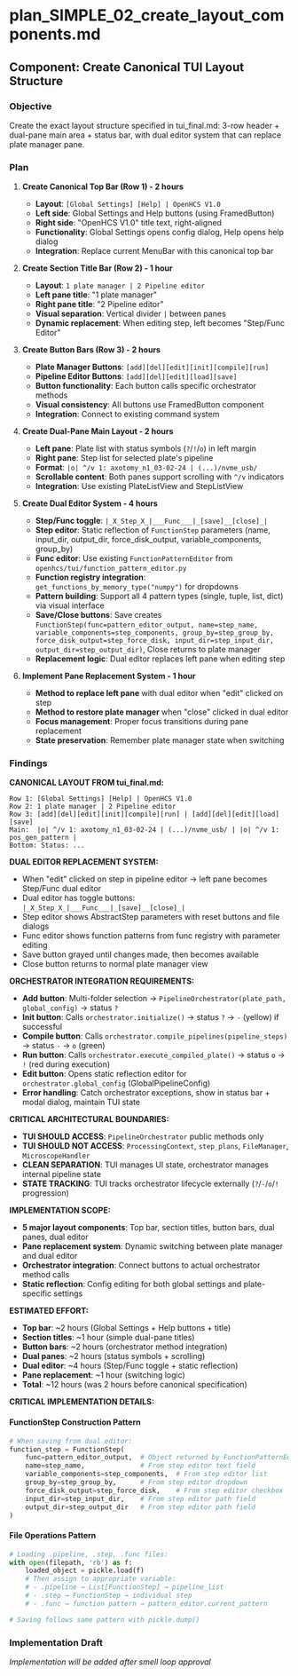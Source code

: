 # plan_SIMPLE_02_create_layout_components.md
## Component: Create Canonical TUI Layout Structure

### Objective
Create the exact layout structure specified in tui_final.md: 3-row header + dual-pane main area + status bar, with dual editor system that can replace plate manager pane.

### Plan
1. **Create Canonical Top Bar (Row 1) - 2 hours**
   - **Layout**: `[Global Settings] [Help] | OpenHCS V1.0`
   - **Left side**: Global Settings and Help buttons (using FramedButton)
   - **Right side**: "OpenHCS V1.0" title text, right-aligned
   - **Functionality**: Global Settings opens config dialog, Help opens help dialog
   - **Integration**: Replace current MenuBar with this canonical top bar

2. **Create Section Title Bar (Row 2) - 1 hour**
   - **Layout**: `1 plate manager | 2 Pipeline editor`
   - **Left pane title**: "1 plate manager"
   - **Right pane title**: "2 Pipeline editor"
   - **Visual separation**: Vertical divider `|` between panes
   - **Dynamic replacement**: When editing step, left becomes "Step/Func Editor"

3. **Create Button Bars (Row 3) - 2 hours**
   - **Plate Manager Buttons**: `[add][del][edit][init][compile][run]`
   - **Pipeline Editor Buttons**: `[add][del][edit][load][save]`
   - **Button functionality**: Each button calls specific orchestrator methods
   - **Visual consistency**: All buttons use FramedButton component
   - **Integration**: Connect to existing command system

4. **Create Dual-Pane Main Layout - 2 hours**
   - **Left pane**: Plate list with status symbols (`?`/`!`/`o`) in left margin
   - **Right pane**: Step list for selected plate's pipeline
   - **Format**: `|o| ^/v 1: axotomy_n1_03-02-24 | (...)/nvme_usb/`
   - **Scrollable content**: Both panes support scrolling with `^/v` indicators
   - **Integration**: Use existing PlateListView and StepListView

5. **Create Dual Editor System - 4 hours**
   - **Step/Func toggle**: `|_X_Step_X_|___Func___|_[save]__[close]_|`
   - **Step editor**: Static reflection of `FunctionStep` parameters (name, input_dir, output_dir, force_disk_output, variable_components, group_by)
   - **Func editor**: Use existing `FunctionPatternEditor` from `openhcs/tui/function_pattern_editor.py`
   - **Function registry integration**: `get_functions_by_memory_type("numpy")` for dropdowns
   - **Pattern building**: Support all 4 pattern types (single, tuple, list, dict) via visual interface
   - **Save/Close buttons**: Save creates `FunctionStep(func=pattern_editor_output, name=step_name, variable_components=step_components, group_by=step_group_by, force_disk_output=step_force_disk, input_dir=step_input_dir, output_dir=step_output_dir)`, Close returns to plate manager
   - **Replacement logic**: Dual editor replaces left pane when editing step

6. **Implement Pane Replacement System - 1 hour**
   - **Method to replace left pane** with dual editor when "edit" clicked on step
   - **Method to restore plate manager** when "close" clicked in dual editor
   - **Focus management**: Proper focus transitions during pane replacement
   - **State preservation**: Remember plate manager state when switching

### Findings
**CANONICAL LAYOUT FROM tui_final.md:**
```
Row 1: [Global Settings] [Help] | OpenHCS V1.0
Row 2: 1 plate manager | 2 Pipeline editor
Row 3: [add][del][edit][init][compile][run] | [add][del][edit][load][save]
Main:  |o| ^/v 1: axotomy_n1_03-02-24 | (...)/nvme_usb/ | |o| ^/v 1: pos_gen_pattern |
Bottom: Status: ...
```

**DUAL EDITOR REPLACEMENT SYSTEM:**
- When "edit" clicked on step in pipeline editor → left pane becomes Step/Func dual editor
- Dual editor has toggle buttons: `|_X_Step_X_|___Func___|_[save]__[close]_|`
- Step editor shows AbstractStep parameters with reset buttons and file dialogs
- Func editor shows function patterns from func registry with parameter editing
- Save button grayed until changes made, then becomes available
- Close button returns to normal plate manager view

**ORCHESTRATOR INTEGRATION REQUIREMENTS:**
- **Add button**: Multi-folder selection → `PipelineOrchestrator(plate_path, global_config)` → status `?`
- **Init button**: Calls `orchestrator.initialize()` → status `?` → `-` (yellow) if successful
- **Compile button**: Calls `orchestrator.compile_pipelines(pipeline_steps)` → status `-` → `o` (green)
- **Run button**: Calls `orchestrator.execute_compiled_plate()` → status `o` → `!` (red during execution)
- **Edit button**: Opens static reflection editor for `orchestrator.global_config` (GlobalPipelineConfig)
- **Error handling**: Catch orchestrator exceptions, show in status bar + modal dialog, maintain TUI state

**CRITICAL ARCHITECTURAL BOUNDARIES:**
- **TUI SHOULD ACCESS**: `PipelineOrchestrator` public methods only
- **TUI SHOULD NOT ACCESS**: `ProcessingContext`, `step_plans`, `FileManager`, `MicroscopeHandler`
- **CLEAN SEPARATION**: TUI manages UI state, orchestrator manages internal pipeline state
- **STATE TRACKING**: TUI tracks orchestrator lifecycle externally (`?`/`-`/`o`/`!` progression)

**IMPLEMENTATION SCOPE:**
- **5 major layout components**: Top bar, section titles, button bars, dual panes, dual editor
- **Pane replacement system**: Dynamic switching between plate manager and dual editor
- **Orchestrator integration**: Connect buttons to actual orchestrator method calls
- **Static reflection**: Config editing for both global settings and plate-specific settings

**ESTIMATED EFFORT:**
- **Top bar**: ~2 hours (Global Settings + Help buttons + title)
- **Section titles**: ~1 hour (simple dual-pane titles)
- **Button bars**: ~2 hours (orchestrator method integration)
- **Dual panes**: ~2 hours (status symbols + scrolling)
- **Dual editor**: ~4 hours (Step/Func toggle + static reflection)
- **Pane replacement**: ~1 hour (switching logic)
- **Total**: ~12 hours (was 2 hours before canonical specification)

**CRITICAL IMPLEMENTATION DETAILS:**

#### **FunctionStep Construction Pattern**
```python
# When saving from dual editor:
function_step = FunctionStep(
    func=pattern_editor_output,  # Object returned by FunctionPatternEditor
    name=step_name,              # From step editor text field
    variable_components=step_components,  # From step editor list
    group_by=step_group_by,      # From step editor dropdown
    force_disk_output=step_force_disk,    # From step editor checkbox
    input_dir=step_input_dir,    # From step editor path field
    output_dir=step_output_dir   # From step editor path field
)
```

#### **File Operations Pattern**
```python
# Loading .pipeline, .step, .func files:
with open(filepath, 'rb') as f:
    loaded_object = pickle.load(f)
    # Then assign to appropriate variable:
    # - .pipeline → List[FunctionStep] → pipeline_list
    # - .step → FunctionStep → individual step
    # - .func → function pattern → pattern_editor.current_pattern

# Saving follows same pattern with pickle.dump()
```

### Implementation Draft
*Implementation will be added after smell loop approval*
